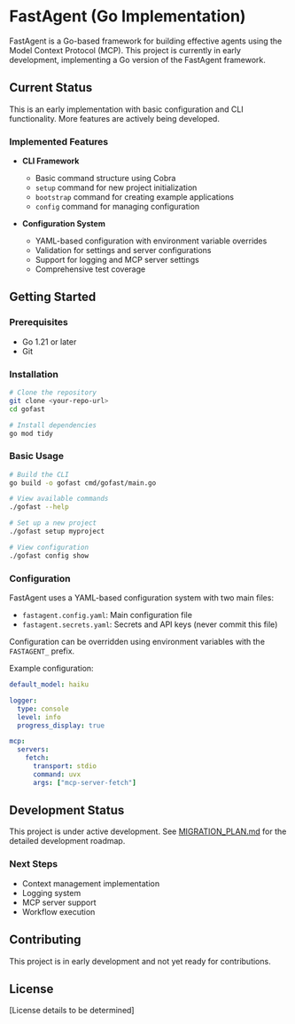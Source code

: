 # FastAgent (Go Implementation)

FastAgent is a Go-based framework for building effective agents using the Model Context Protocol (MCP). This project is currently in early development, implementing a Go version of the FastAgent framework.

## Current Status

This is an early implementation with basic configuration and CLI functionality. More features are actively being developed.

### Implemented Features

- **CLI Framework**
  - Basic command structure using Cobra
  - `setup` command for new project initialization
  - `bootstrap` command for creating example applications
  - `config` command for managing configuration

- **Configuration System**
  - YAML-based configuration with environment variable overrides
  - Validation for settings and server configurations
  - Support for logging and MCP server settings
  - Comprehensive test coverage

## Getting Started

### Prerequisites

- Go 1.21 or later
- Git

### Installation

```bash
# Clone the repository
git clone <your-repo-url>
cd gofast

# Install dependencies
go mod tidy
```

### Basic Usage

```bash
# Build the CLI
go build -o gofast cmd/gofast/main.go

# View available commands
./gofast --help

# Set up a new project
./gofast setup myproject

# View configuration
./gofast config show
```

### Configuration

FastAgent uses a YAML-based configuration system with two main files:

- `fastagent.config.yaml`: Main configuration file
- `fastagent.secrets.yaml`: Secrets and API keys (never commit this file)

Configuration can be overridden using environment variables with the `FASTAGENT_` prefix.

Example configuration:
```yaml
default_model: haiku

logger:
  type: console
  level: info
  progress_display: true

mcp:
  servers:
    fetch:
      transport: stdio
      command: uvx
      args: ["mcp-server-fetch"]
```

## Development Status

This project is under active development. See [MIGRATION_PLAN.md](MIGRATION_PLAN.md) for the detailed development roadmap.

### Next Steps

- Context management implementation
- Logging system
- MCP server support
- Workflow execution

## Contributing

This project is in early development and not yet ready for contributions.

## License

[License details to be determined] 